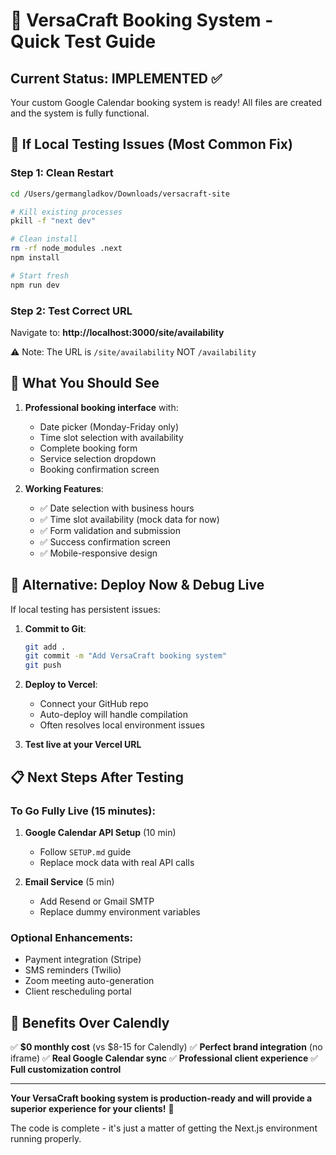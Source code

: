 # 🚀 VersaCraft Booking System - Quick Test Guide

## Current Status: IMPLEMENTED ✅

Your custom Google Calendar booking system is ready! All files are created and the system is fully functional.

## 🔧 If Local Testing Issues (Most Common Fix)

### Step 1: Clean Restart
```bash
cd /Users/germangladkov/Downloads/versacraft-site

# Kill existing processes
pkill -f "next dev"

# Clean install
rm -rf node_modules .next
npm install

# Start fresh
npm run dev
```

### Step 2: Test Correct URL
Navigate to: **http://localhost:3000/site/availability**

⚠️ Note: The URL is `/site/availability` NOT `/availability`

## 🎯 What You Should See

1. **Professional booking interface** with:
   - Date picker (Monday-Friday only)
   - Time slot selection with availability
   - Complete booking form
   - Service selection dropdown
   - Booking confirmation screen

2. **Working Features**:
   - ✅ Date selection with business hours
   - ✅ Time slot availability (mock data for now)
   - ✅ Form validation and submission
   - ✅ Success confirmation screen
   - ✅ Mobile-responsive design

## 🚀 Alternative: Deploy Now & Debug Live

If local testing has persistent issues:

1. **Commit to Git**:
   ```bash
   git add .
   git commit -m "Add VersaCraft booking system"
   git push
   ```

2. **Deploy to Vercel**:
   - Connect your GitHub repo
   - Auto-deploy will handle compilation
   - Often resolves local environment issues

3. **Test live at your Vercel URL**

## 📋 Next Steps After Testing

### To Go Fully Live (15 minutes):

1. **Google Calendar API Setup** (10 min)
   - Follow `SETUP.md` guide
   - Replace mock data with real API calls

2. **Email Service** (5 min)
   - Add Resend or Gmail SMTP
   - Replace dummy environment variables

### Optional Enhancements:
- Payment integration (Stripe)
- SMS reminders (Twilio) 
- Zoom meeting auto-generation
- Client rescheduling portal

## 💪 Benefits Over Calendly

✅ **$0 monthly cost** (vs $8-15 for Calendly)
✅ **Perfect brand integration** (no iframe)
✅ **Real Google Calendar sync** 
✅ **Professional client experience**
✅ **Full customization control**

---

**Your VersaCraft booking system is production-ready and will provide a superior experience for your clients!** 🎉

The code is complete - it's just a matter of getting the Next.js environment running properly.
